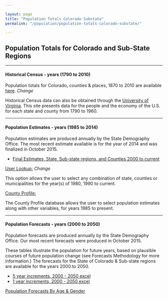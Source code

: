 ```yaml
---

layout: page
title: "Population Totals Colorado Substate"
permalink: "/population/population-totals-colorado-substate/"

---
```


## Population Totals for Colorado and Sub-State Regions

- - -

#### Historical Census - years (1790 to 2010) 

Population totals for Colorado, counties & places, 1870 to 2010 are available [here](https://dola.colorado.gov/demog_webapps/hcp_parameters.jsf). *Change*

Historical Census data can also be obtained through the [University of Virginia](http://mapserver.lib.virginia.edu/). This site presents data for the people and the economy of the U.S. for each state and county from 1790 to 1960.

- - -

#### Population Estimates - years (1985 to 2014)

Population estimates are produced annually by the State Demography Office. The most recent estimate available is for the year of 2014 and was finalized in October 2015.

- [Final Estimates, State, Sub-state regions, and Counties 2000 to current](https://drive.google.com/open?id=0B-vz6H4k4SESejYzNlh2R2YxVk0&authuser=0)

[User Lookup:](https://dola.colorado.gov/demog_webapps/pe_parameters.jsf) *Change*

This option allows the user to select any combination of state, counties or municipalities for the year(s) of 1980, 1990 to current.

[County Profile:](/population/data/county-profile#county-demographic-profiles)

The County Profile database allows the user to select population estimates along with other variables, for years 1985 to present.

- - -

#### Population Forecasts - years (2000 to 2050) 

Population forecasts are produced annually by the State Demography Office. Our most recent forecasts were produced in October 2015.

These tables illustrate the population for future years, based on plausible courses of future population change (see Forecasts Methodology for more information.) The forecasts for the State of Colorado & Sub-state regions are available for the years 2000 to 2050. 

- [5 year increments, 2000 - 2050 excel](https://drive.google.com/open?id=0B-vz6H4k4SESWkFIeW5VWHRzMFE&authuser=0)
- [1 year increments, 2000 - 2050 excel](https://drive.google.com/open?id=0B-vz6H4k4SESaWs2UXJJSnBpYVE&authuser=0)

[Population Forecasts By Age & Gender](/population/data/county-sya#county-population-by-single-year-of-age)

